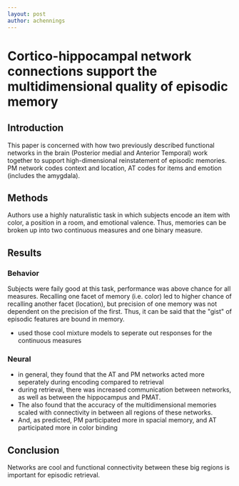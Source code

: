 ```yaml
---
layout: post
author: achennings
---
```


# Cortico-hippocampal network connections support the multidimensional quality of episodic memory

## Introduction
This paper is concerned with how two previously described functional networks in the brain (Posterior medial and Anterior Temporal) work together to support high-dimensional reinstatement of episodic memories. PM network codes context and location, AT codes for items and emotion (includes the amygdala).

## Methods
Authors use a highly naturalistic task in which subjects encode an item with color, a position in a room, and emotional valence. Thus, memories can be broken up into two continuous measures and one binary measure. 

## Results
### Behavior
Subjects were faily good at this task, performance was above chance for all measures. Recalling one facet of memory (i.e. color) led to higher chance of recalling another facet (location), but precision of one memory was not dependent on the precision of the first. Thus, it can be said that the "gist" of episodic features are bound in memory.

- used those cool mixture models to seperate out responses for the continuous measures

### Neural

- in general, they found that the AT and PM networks acted more seperately during encoding compared to retrieval
- during retrieval, there was increased communication between networks, as well as between the hippocampus and PMAT.
- The also found that the accuracy of the multidimensional memories scaled with connectivity in between all regions of these networks.
- And, as predicted, PM participated more in spacial memory, and AT participated more in color binding

## Conclusion
Networks are cool and functional connectivity between these big regions is important for episodic retrieval.

